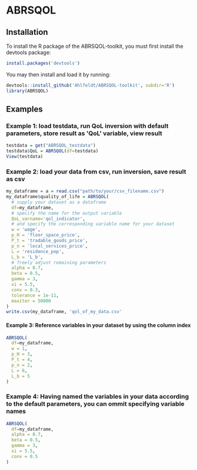 
# ABRSQOL


## Installation
To install the R package of the ABRSQOL-toolkit, you must first install the devtools package:

``` r
install.packages('devtools')
```
You may then install and load it by running:
``` r
devtools::install_github('Ahlfeldt/ABRSQOL-toolkit', subdir='R')
library(ABRSQOL)
```

## Examples
### Example 1: load testdata, run QoL inversion with default parameters, store result as 'QoL' variable, view result
``` r
testdata = get("ABRSQOL_testdata")
testdata$QoL = ABRSQOL(df=testdata)
View(testdata)
```


### Example 2: load your data from csv, run inversion, save result as csv
``` r
my_dataframe = a = read.csv("path/to/your/csv_filename.csv")
my_dataframe$quality_of_life = ABRSQOL(
  # supply your dataset as a dataframe
  df=my_dataframe,
  # specify the name for the output variable
  QoL_varname='qol_indicator',
  # and specify the corresponding variable name for your dataset
  w = 'wage',
  p_H = 'floor_space_price',
  P_t = 'tradable_goods_price',
  p_n = 'local_services_price',
  L = 'residence_pop',
  L_b = 'L_b',
  # freely adjust remaining parameters
  alpha = 0.7,
  beta = 0.5,
  gamma = 3,
  xi = 5.5,
  conv = 0.3,
  tolerance = 1e-11,
  maxiter = 50000
)
write.csv(my_dataframe, 'qol_of_my_data.csv'
```

#### Example 3: Reference variables in your dataset by using the column index
``` r
ABRSQOL(
  df=my_dataframe,
  w = 1,
  p_H = 3,
  P_t = 4,
  p_n = 2,
  L = 6,
  L_b = 5
)
```

### Example 4: Having named the variables in your data according to the default parameters, you can ommit specifying variable names
``` r
ABRSQOL(
  df=my_dataframe,
  alpha = 0.7,
  beta = 0.5,
  gamma = 3,
  xi = 5.5,
  conv = 0.5
)
```

